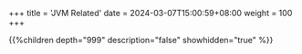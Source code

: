 +++
title = 'JVM Related'
date = 2024-03-07T15:00:59+08:00
weight = 100
+++


{{%children depth="999" description="false" showhidden="true" %}}